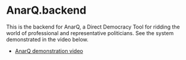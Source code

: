 # AnarQ.backend

This is the backend for AnarQ, a Direct Democracy Tool for ridding the world of professional
and representative politicians. See the system demonstrated in the video below.

* [AnarQ demonstration video](https://www.youtube.com/watch?v=QkPAuJ99XA8)
 
